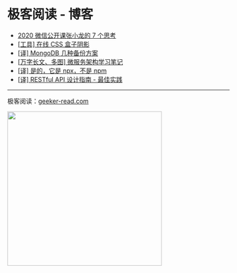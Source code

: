 # 极客阅读 - 博客

* [2020 微信公开课张小龙的 7 个思考](./docs/wx-2020.md)
* [[工具] 在线 CSS 盒子阴影](./docs/tools-online-box-shadows.md)
* [[译] MongoDB 几种备份方案](./docs/review-mongodb-backup-options.md)
* [[万字长文、多图] 微服务架构学习笔记](./docs/microservices-note.md)
* [[译] 是的，它是 npx，不是 npm](./docs/yes-its-npx-not-npm-the-difference-explained.md)
* [[译] RESTful API 设计指南 - 最佳实践](./docs/restful-api-designing-guidelines-the-best-practices.md)

---

极客阅读：[geeker-read.com](https://geeker-read.com)

<img src="https://geeker-cdn.devhub.top/assets/geeker-read-wx-qr-code-v2.png" width="350" />
